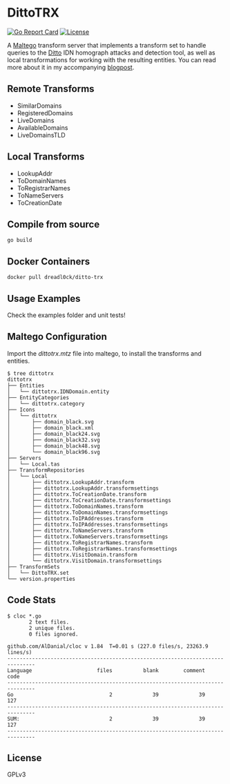 # DittoTRX

[![Go Report Card](https://goreportcard.com/badge/github.com/dreadl0ck/maltego)](https://goreportcard.com/report/github.com/dreadl0ck/maltego)
[![License](https://img.shields.io/badge/license-GPL-green)](https://raw.githubusercontent.com/dreadl0ck/ditto-trx/master/LICENSE)

A [Maltego](https://www.maltego.com) transform server that implements a transform set to handle queries to the [Ditto](https://github.com/evilsocket/ditto) IDN homograph attacks and detection tool,
as well as local transformations for working with the resulting entities.
You can read more about it in my accompanying [blogpost](https://dreadl0ck.net/posts/ditto-trx).

## Remote Transforms

- SimilarDomains
- RegisteredDomains
- LiveDomains
- AvailableDomains
- LiveDomainsTLD

## Local Transforms

- LookupAddr
- ToDomainNames
- ToRegistrarNames
- ToNameServers
- ToCreationDate

## Compile from source

    go build

## Docker Containers

    docker pull dreadl0ck/ditto-trx

## Usage Examples

Check the examples folder and unit tests!

## Maltego Configuration

Import the _dittotrx.mtz_ file into maltego, to install the transforms and entities. 

```
$ tree dittotrx
dittotrx
├── Entities
│   └── dittotrx.IDNDomain.entity
├── EntityCategories
│   └── dittotrx.category
├── Icons
│   └── dittotrx
│       ├── domain_black.svg
│       ├── domain_black.xml
│       ├── domain_black24.svg
│       ├── domain_black32.svg
│       ├── domain_black48.svg
│       └── domain_black96.svg
├── Servers
│   └── Local.tas
├── TransformRepositories
│   └── Local
│       ├── dittotrx.LookupAddr.transform
│       ├── dittotrx.LookupAddr.transformsettings
│       ├── dittotrx.ToCreationDate.transform
│       ├── dittotrx.ToCreationDate.transformsettings
│       ├── dittotrx.ToDomainNames.transform
│       ├── dittotrx.ToDomainNames.transformsettings
│       ├── dittotrx.ToIPAddresses.transform
│       ├── dittotrx.ToIPAddresses.transformsettings
│       ├── dittotrx.ToNameServers.transform
│       ├── dittotrx.ToNameServers.transformsettings
│       ├── dittotrx.ToRegistrarNames.transform
│       ├── dittotrx.ToRegistrarNames.transformsettings
│       ├── dittotrx.VisitDomain.transform
│       └── dittotrx.VisitDomain.transformsettings
├── TransformSets
│   └── DittoTRX.set
└── version.properties
```

## Code Stats

    $ cloc *.go
           2 text files.
           2 unique files.                              
           0 files ignored.
    
    github.com/AlDanial/cloc v 1.84  T=0.01 s (227.0 files/s, 23263.9 lines/s)
    -------------------------------------------------------------------------------
    Language                     files          blank        comment           code
    -------------------------------------------------------------------------------
    Go                               2             39             39            127
    -------------------------------------------------------------------------------
    SUM:                             2             39             39            127
    -------------------------------------------------------------------------------

## License

GPLv3
